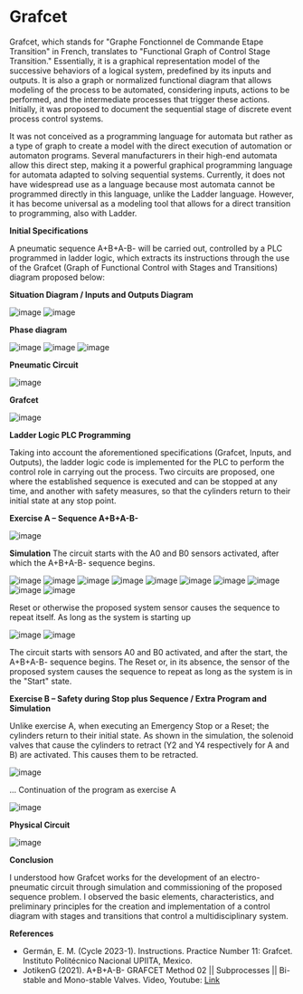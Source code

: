 # **Grafcet**

Grafcet, which stands for "Graphe Fonctionnel de Commande Etape Transition" in French, translates to "Functional Graph of Control Stage Transition." Essentially, it is a graphical representation model of the successive behaviors of a logical system, predefined by its inputs and outputs. It is also a graph or normalized functional diagram that allows modeling of the process to be automated, considering inputs, actions to be performed, and the intermediate processes that trigger these actions. Initially, it was proposed to document the sequential stage of discrete event process control systems.

It was not conceived as a programming language for automata but rather as a type of graph to create a model with the direct execution of automation or automaton programs. Several manufacturers in their high-end automata allow this direct step, making it a powerful graphical programming language for automata adapted to solving sequential systems. Currently, it does not have widespread use as a language because most automata cannot be programmed directly in this language, unlike the Ladder language. However, it has become universal as a modeling tool that allows for a direct transition to programming, also with Ladder.

**Initial Specifications**

A pneumatic sequence A+B+A-B- will be carried out, controlled by a PLC programmed in ladder logic, which extracts its instructions through the use of the Grafcet (Graph of Functional Control with Stages and Transitions) diagram proposed below:

**Situation Diagram / Inputs and Outputs Diagram**

![image](https://github.com/JoseEmmanuelVG/IndustrialAutomation/assets/89156254/f82cb1ec-548e-4879-b6df-90137be40e3a)
![image](https://github.com/JoseEmmanuelVG/IndustrialAutomation/assets/89156254/0a8b9620-a7c3-4d44-9eb3-482e5a7092fc)

**Phase diagram** 

![image](https://github.com/JoseEmmanuelVG/IndustrialAutomation/assets/89156254/348af469-c29b-465d-993b-e4a87e9a462b)
![image](https://github.com/JoseEmmanuelVG/IndustrialAutomation/assets/89156254/c238e3f3-62bf-46be-a620-18487d1a4073)
![image](https://github.com/JoseEmmanuelVG/IndustrialAutomation/assets/89156254/5b023593-a672-48e5-912f-560644853559)

**Pneumatic Circuit**

![image](https://github.com/JoseEmmanuelVG/IndustrialAutomation/assets/89156254/c5ab323e-59ea-4eee-ad56-ba46f136a846)


**Grafcet**

![image](https://github.com/JoseEmmanuelVG/IndustrialAutomation/assets/89156254/7ec8b4ec-5884-4eba-bfd8-0217fabeafbd)



**Ladder Logic PLC Programming**

Taking into account the aforementioned specifications (Grafcet, Inputs, and Outputs), the ladder logic code is implemented for the PLC to perform the control role in carrying out the process. Two circuits are proposed, one where the established sequence is executed and can be stopped at any time, and another with safety measures, so that the cylinders return to their initial state at any stop point.

**Exercise A – Sequence A+B+A-B-**

![image](https://github.com/JoseEmmanuelVG/IndustrialAutomation/assets/89156254/5b28e48c-41a6-43f5-9d95-f2f742df9265)

**Simulation**
The circuit starts with the A0 and B0 sensors activated, after which the A+B+A-B- sequence begins.

![image](https://github.com/JoseEmmanuelVG/IndustrialAutomation/assets/89156254/8f8fcf76-6fc9-45ca-9fdc-dc3470c37372)
![image](https://github.com/JoseEmmanuelVG/IndustrialAutomation/assets/89156254/71b00c2b-b766-4f05-a957-8870de9c9ac5)
![image](https://github.com/JoseEmmanuelVG/IndustrialAutomation/assets/89156254/c0dc34fa-a0fa-443d-bb21-8f0fc3a42aa8)
![image](https://github.com/JoseEmmanuelVG/IndustrialAutomation/assets/89156254/43b0c9ea-d3ea-4f2a-b598-03f920ca8ee8)
![image](https://github.com/JoseEmmanuelVG/IndustrialAutomation/assets/89156254/d236a80b-cec4-419c-9ed2-c27103e86341)
![image](https://github.com/JoseEmmanuelVG/IndustrialAutomation/assets/89156254/e4383b9c-bbc7-48f7-8141-849f81ca3776)
![image](https://github.com/JoseEmmanuelVG/IndustrialAutomation/assets/89156254/d153326d-11e0-4d01-afb1-da167794c2df)
![image](https://github.com/JoseEmmanuelVG/IndustrialAutomation/assets/89156254/a378a280-7f61-4434-b36f-e179ad985162)
![image](https://github.com/JoseEmmanuelVG/IndustrialAutomation/assets/89156254/f674882d-c4c0-4792-a646-6d931a8b8f7a)
![image](https://github.com/JoseEmmanuelVG/IndustrialAutomation/assets/89156254/76bcd546-4a3d-42bc-a689-7398c89208cd)

Reset or otherwise the proposed system sensor causes the sequence to repeat itself. As long as the system is starting up

![image](https://github.com/JoseEmmanuelVG/IndustrialAutomation/assets/89156254/62238ee1-82f1-482c-8483-56eeb0fd2711)
![image](https://github.com/JoseEmmanuelVG/IndustrialAutomation/assets/89156254/2f5a49e3-7c36-43ea-b641-02df5432a76d)

The circuit starts with sensors A0 and B0 activated, and after the start, the A+B+A-B- sequence begins. The Reset or, in its absence, the sensor of the proposed system causes the sequence to repeat as long as the system is in the "Start" state.

**Exercise B – Safety during Stop plus Sequence / Extra Program and Simulation**

Unlike exercise A, when executing an Emergency Stop or a Reset; the cylinders return to their initial state.
As shown in the simulation, the solenoid valves that cause the cylinders to retract (Y2 and Y4 respectively for A and B) are activated. This causes them to be retracted. 

![image](https://github.com/JoseEmmanuelVG/IndustrialAutomation/assets/89156254/e4a6ceff-1650-41d1-9147-3a4d9ca9ac52)

... Continuation of the program as exercise A

![image](https://github.com/JoseEmmanuelVG/IndustrialAutomation/assets/89156254/e712fe88-284a-4cc3-aa1e-1cfa9469531a)


**Physical Circuit**

![image](https://github.com/JoseEmmanuelVG/IndustrialAutomation/assets/89156254/0606ad37-1077-4651-b407-8a82119fc154)


**Conclusion**

I understood how Grafcet works for the development of an electro-pneumatic circuit through simulation and commissioning of the proposed sequence problem. I observed the basic elements, characteristics, and preliminary principles for the creation and implementation of a control diagram with stages and transitions that control a multidisciplinary system.

**References**
- Germán, E. M. (Cycle 2023-1). Instructions. Practice Number 11: Grafcet. Instituto Politécnico Nacional UPIITA, Mexico.
- JotikenG (2021). A+B+A-B- GRAFCET Method 02 || Subprocesses || Bi-stable and Mono-stable Valves. Video, Youtube: [Link](https://www.youtube.com/watch?v=DQoC805n5M0)
